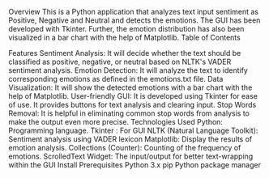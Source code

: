 Overview
This is a Python application that analyzes text input sentiment as Positive, Negative and Neutral and detects the emotions. The GUI has been developed with Tkinter. Further, the emotion distribution has also been visualized in a bar chart with the help of Matplotlib.
Table of Contents

Features
Sentiment Analysis: It will decide whether the text should be classified as positive, negative, or neutral based on NLTK's VADER sentiment analysis.
Emotion Detection: It will analyze the text to identify corresponding emotions as defined in the emotions.txt file.
Data Visualization: It will show the detected emotions with a bar chart with the help of Matplotlib.
User-friendly GUI: It is developed using Tkinter for ease of use. It provides buttons for text analysis and clearing input.
Stop Words Removal: It is helpful in eliminating common stop words from analysis to make the output even more precise.
Technologies Used
Python: Programming language.
Tkinter : For GUI
NLTK (Natural Language Toolkit): Sentiment analysis using VADER lexicon
Matplotlib: Display the results of emotion analysis.
Collections (Counter): Counting of the frequency of emotions.
ScrolledText Widget: The input/output for better text-wrapping within the GUI
Install
Prerequisites
Python 3.x
pip Python package manager
